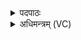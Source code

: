 <details><summary>पदपाठः</summary>

शाद॑म्। द॒द्भिरिति॑ द॒त्ऽभिः। अव॑काम्। द॒न्त॒मू॒लैरिति॑ दन्तऽमू॒लैः। मृद॑म्। बर्स्वैः॑। ते॒। गाम्। दꣳष्ट्रा॑भ्याम्। सर॑स्वत्यै। अ॒ग्र॒जि॒ह्वमित्य॑ग्रऽजि॒ह्वम्। जि॒ह्वायाः॑। उ॒त्सा॒दमित्यु॑त्ऽसा॒दम्। अ॒व॒क्रन्देनेत्य॑वऽक्र॒न्देन॑। तालु॑। वाज॑म्। हनु॑भ्या॒मिति॒ हनु॑ऽभ्याम्। अ॒पः। आ॒स्ये᳖न। वृष॑णम्। आ॒ण्डाभ्या॑म्। आ॒दि॒त्यान्। श्मश्रु॑भि॒रिति॒ श्मश्रु॑ऽभिः। पन्था॑नम्। भ्रू॒भ्याम्। द्यावा॑पृथि॒वी इति॒ द्यावा॑पृथि॒वी। वर्त्तो॑भ्या॒मिति॒ वर्त्तः॑ऽभ्याम्। वि॒द्युत॑मिति॒ वि॒ऽद्युत॑म्। क॒नीन॑काभ्याम्। शु॒क्राय॑। स्वाहा॑। कृ॒ष्णाय॑। स्वाहा॑। पार्या॑णि। पक्ष्मा॑णि। अ॒वा॒र्याः᳖। इ॒क्षवः॑। अ॒वा॒र्या᳖णि। पक्ष्मा॑णि। पार्याः॑। इ॒क्षवः॑। १।
</details>

<details><summary>अधिमन्त्रम् (VC)</summary>

- सरस्वत्यादयो देवताः
- प्रजापतिर्ऋषिः
- भुरिक्छक्वरी, निचृतदतिशक्वरी
- धैवतः, पञ्चमः
</details>